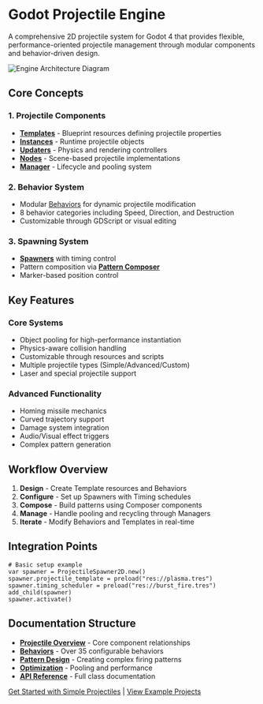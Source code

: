 # Godot Projectile Engine

A comprehensive 2D projectile system for Godot 4 that provides flexible, performance-oriented projectile management through modular components and behavior-driven design.

![Engine Architecture Diagram](media/engine_architecture.svg)

## Core Concepts

### 1. Projectile Components
- **[Templates](manual/projectile_template.md)** - Blueprint resources defining projectile properties
- **[Instances](manual/projectile_instance.md)** - Runtime projectile objects
- **[Updaters](manual/projectile_updater.md)** - Physics and rendering controllers  
- **[Nodes](manual/projectile_node_2d.md)** - Scene-based projectile implementations
- **[Manager](manual/projectile_node_manager.md)** - Lifecycle and pooling system

### 2. Behavior System
- Modular [Behaviors](manual/projectile_behaviors_overview.md) for dynamic projectile modification
- 8 behavior categories including Speed, Direction, and Destruction
- Customizable through GDScript or visual editing

### 3. Spawning System
- **[Spawners](manual/projectile_spawner.md)** with timing control
- Pattern composition via **[Pattern Composer](manual/pattern_composer.md)**
- Marker-based position control

## Key Features

### Core Systems
- Object pooling for high-performance instantiation
- Physics-aware collision handling
- Customizable through resources and scripts
- Multiple projectile types (Simple/Advanced/Custom)
- Laser and special projectile support

### Advanced Functionality
- Homing missile mechanics
- Curved trajectory support
- Damage system integration
- Audio/Visual effect triggers
- Complex pattern generation

## Workflow Overview

1. **Design** - Create Template resources and Behaviors
2. **Configure** - Set up Spawners with Timing schedules 
3. **Compose** - Build patterns using Composer components
4. **Manage** - Handle pooling and recycling through Managers
5. **Iterate** - Modify Behaviors and Templates in real-time

## Integration Points

```gdscript
# Basic setup example
var spawner = ProjectileSpawner2D.new()
spawner.projectile_template = preload("res://plasma.tres")
spawner.timing_scheduler = preload("res://burst_fire.tres")
add_child(spawner)
spawner.activate()
```

## Documentation Structure

- **[Projectile Overview](manual/projectile_overview.md)** - Core component relationships
- **[Behaviors](manual/projectile_behaviors_overview.md)** - Over 35 configurable behaviors
- **[Pattern Design](manual/pattern_composer.md)** - Creating complex firing patterns
- **[Optimization](manual/projectile_node_manager.md)** - Pooling and performance
- **[API Reference](api.md)** - Full class documentation

[Get Started with Simple Projectiles](manual/projectile_template.md#projectiletemplatesimple2d) | 
[View Example Projects](https://github.com/AzyrGames/GodotBulletHellEngine/tree/main/showcases)
